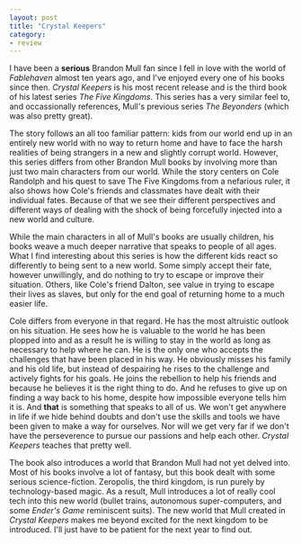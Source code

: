 ```yaml
---
layout: post
title: "Crystal Keepers"
category:
- review
---
```


I have been a **serious** Brandon Mull fan since I fell in love with the world of *Fablehaven* almost ten years ago, and I've enjoyed every one of his books since then. *Crystal Keepers* is his most recent release and is the third book of his latest series *The Five Kingdoms*. This series has a very similar feel to, and occassionally references, Mull's previous series *The Beyonders* (which was also pretty great). 

The story follows an all too familiar pattern: kids from our world end up in an entirely new world with no way to return home and have to face the harsh realities of being strangers in a new and slightly corrupt world. However, this series differs from other Brandon Mull books by involving more than just two main characters from our world. While the story centers on Cole Randolph and his quest to save The Five Kingdoms from a nefarious ruler, it also shows how Cole's friends and classmates have dealt with their individual fates. Because of that we see their different perspectives and different ways of dealing with the shock of being forcefully injected into a new world and culture. 

While the main characters in all of Mull's books are usually children, his books weave a much deeper narrative that speaks to people of all ages. What I find interesting about this series is how the different kids react so differently to being sent to a new world. Some simply accept their fate, however unwillingly, and do nothing to try to escape or improve their situation. Others, like Cole's friend Dalton, see value in trying to escape their lives as slaves, but only for the end goal of returning home to a much easier life. 

Cole differs from everyone in that regard. He has the most altruistic outlook on his situation. He sees how he is valuable to the world he has been plopped into and as a result he is willing to stay in the world as long as necessary to help where he can. He is the only one who accepts the challenges that have been placed in his way. He obviously misses his family and his old life, but instead of despairing he rises to the challenge and actively fights for his goals. He joins the rebellion to help his friends and because he believes it is the right thing to do. And he refuses to give up on finding a way back to his home, despite how impossible everyone tells him it is. And **that** is something that speaks to all of us. We won't get anywhere in life if we hide behind doubts and don't use the skills and tools we have been given to make a way for ourselves. Nor will we get very far if we don't have the perseverence to pursue our passions and help each other. *Crystal Keepers* teaches that pretty well.

The book also introduces a world that Brandon Mull had not yet delved into. Most of his books involve a lot of fantasy, but this book dealt with some serious science-fiction. Zeropolis, the third kingdom, is run purely by technology-based magic. As a result, Mull introduces a lot of really cool tech into this new world (bullet trains, autonomous super-computers, and some *Ender's Game* reminiscent suits). The new world that Mull created in *Crystal Keepers* makes me beyond excited for the next kingdom to be introduced. I'll just have to be patient for the next year to find out.    

